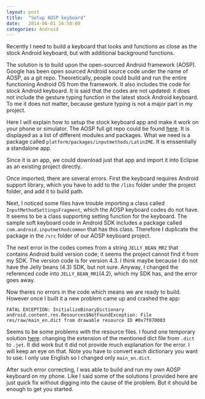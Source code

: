 ```yaml
---
layout: post
title:  "Setup AOSP keyboard"
date:   2014-06-01 16:50:00
categories: Android
---
```


Recently I need to build a keyboard that looks and functions as close as the stock Android keyboard, but with additional background functions.

The solution is to build upon the open-sourced Android framework (AOSP). Google has been open sourced Android source code under the name of AOSP, as a git repo. Theoretically, people could build and run the entire functioning Android OS from the framework. It also includes the code for stock Android keyboard. It is said that the codes are not updated: it does not include the gesture typing function in the latest stock Android keyboard. To me it does not matter, because gesture typing is
not a major part in my project.

Here I will explain how to setup the stock keyboard app and make it work on your phone or simulator. The AOSP full git repo could be found [here](https://android.googlesource.com). It is displayed as a list of different modules and packages. What we need is a package called `platform/packages/inputmethods/LatinIME`. It is enssentially a standalone app.

Since it is an app, we could download just that app and import it into Eclipse as an existing project directly.

Once imported, there are several errors. First the keyboard requires Android support library, which you have to add to the `/libs` folder under the project folder, and add it to build path.

Next, I noticed some files have trouble importing a class called `InputMethodSettingsFragment`, which the AOSP keyboard codes do not have. It seems to be a class supporting setting function for the keyboard. The sample soft keyboard code in Android SDK includes a package called `com.android.inputmethodcommon` that has this class. Therefore I duplicate the package in the `/src` folder of our AOSP keyboard project.

The next error in the codes comes from a string `JELLY_BEAN_MR2` that contains Android build version code; it seems the project cannot find it from my SDK. The version code is for version 4.3. I think maybe because I do not have the Jelly beans (4.3) SDK, but not sure. Anyway, I changed the referenced code into `JELLY_BEAN_MR1`(4.2), which my SDK has, and the error goes away.

Now theres no errors in the code which means we are ready to build. However once I built it a new problem came up and crashed the app:

    FATAL EXCEPTION: InitializeBinaryDictionary
    android.content.res.Resources$NotFoundException: File res/raw/main_en.dict from drawable resource ID #0x7f070003

Seems to be some problems with the resource files. I found one temporary solution [here](http://stackoverflow.com/questions/19373833/android-latinime-build): changing the extension of the mentioned dict file from `.dict` to `.jet`. It did work but it did not provide much explanation for the error. I will keep an eye on that. Note you have to convert each dictionary you want to use. I only use English so I changed only `main_en.dict`.

After such error correcting, I was able to build and run my own AOSP keyboard on my phone. Like I said some of the solutions I provided here are just quick fix without digging into the cause of the problem. But it should be enough to get you started.
